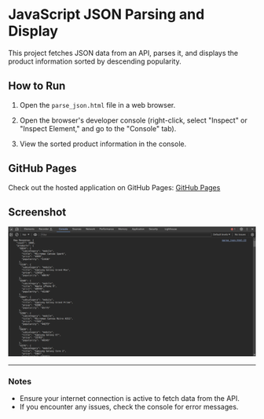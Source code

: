 # JavaScript JSON Parsing and Display

This project fetches JSON data from an API, parses it, and displays the product information sorted by descending popularity.

## How to Run

1. Open the `parse_json.html` file in a web browser.

2. Open the browser's developer console (right-click, select "Inspect" or "Inspect Element," and go to the "Console" tab).

3. View the sorted product information in the console.

## GitHub Pages

Check out the hosted application on GitHub Pages: [GitHub Pages](https://swastikdixit.github.io/Parse_JSON/)

## Screenshot

![Screenshot](https://github.com/SwastikDixit/Parse_JSON/blob/main/parse_json_output_screenshot.png)

---

### Notes

- Ensure your internet connection is active to fetch data from the API.
- If you encounter any issues, check the console for error messages.

